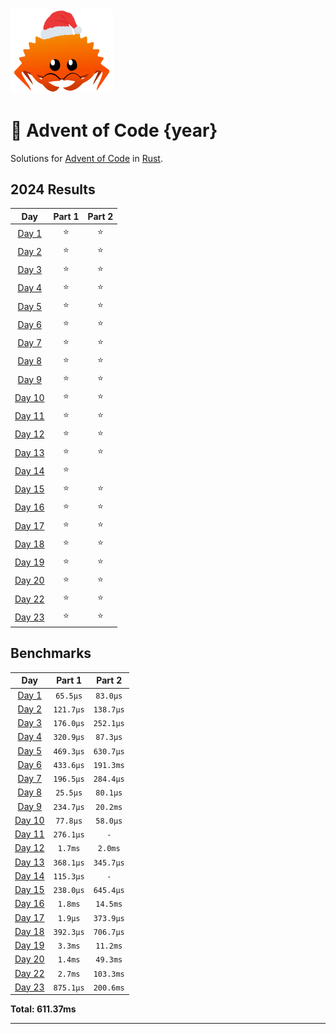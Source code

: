 <img src="./.assets/christmas_ferris.png" width="164">

# 🎄 Advent of Code {year}

Solutions for [Advent of Code](https://adventofcode.com/) in [Rust](https://www.rust-lang.org/).

<!--- advent_readme_stars table --->
## 2024 Results

| Day | Part 1 | Part 2 |
| :---: | :---: | :---: |
| [Day 1](https://adventofcode.com/2024/day/1) | ⭐ | ⭐ |
| [Day 2](https://adventofcode.com/2024/day/2) | ⭐ | ⭐ |
| [Day 3](https://adventofcode.com/2024/day/3) | ⭐ | ⭐ |
| [Day 4](https://adventofcode.com/2024/day/4) | ⭐ | ⭐ |
| [Day 5](https://adventofcode.com/2024/day/5) | ⭐ | ⭐ |
| [Day 6](https://adventofcode.com/2024/day/6) | ⭐ | ⭐ |
| [Day 7](https://adventofcode.com/2024/day/7) | ⭐ | ⭐ |
| [Day 8](https://adventofcode.com/2024/day/8) | ⭐ | ⭐ |
| [Day 9](https://adventofcode.com/2024/day/9) | ⭐ | ⭐ |
| [Day 10](https://adventofcode.com/2024/day/10) | ⭐ | ⭐ |
| [Day 11](https://adventofcode.com/2024/day/11) | ⭐ | ⭐ |
| [Day 12](https://adventofcode.com/2024/day/12) | ⭐ | ⭐ |
| [Day 13](https://adventofcode.com/2024/day/13) | ⭐ | ⭐ |
| [Day 14](https://adventofcode.com/2024/day/14) | ⭐ |   |
| [Day 15](https://adventofcode.com/2024/day/15) | ⭐ | ⭐ |
| [Day 16](https://adventofcode.com/2024/day/16) | ⭐ | ⭐ |
| [Day 17](https://adventofcode.com/2024/day/17) | ⭐ | ⭐ |
| [Day 18](https://adventofcode.com/2024/day/18) | ⭐ | ⭐ |
| [Day 19](https://adventofcode.com/2024/day/19) | ⭐ | ⭐ |
| [Day 20](https://adventofcode.com/2024/day/20) | ⭐ | ⭐ |
| [Day 22](https://adventofcode.com/2024/day/22) | ⭐ | ⭐ |
| [Day 23](https://adventofcode.com/2024/day/23) | ⭐ | ⭐ |
<!--- advent_readme_stars table --->

<!--- benchmarking table --->
## Benchmarks

| Day | Part 1 | Part 2 |
| :---: | :---: | :---:  |
| [Day 1](./src/bin/01.rs) | `65.5µs` | `83.0µs` |
| [Day 2](./src/bin/02.rs) | `121.7µs` | `138.7µs` |
| [Day 3](./src/bin/03.rs) | `176.0µs` | `252.1µs` |
| [Day 4](./src/bin/04.rs) | `320.9µs` | `87.3µs` |
| [Day 5](./src/bin/05.rs) | `469.3µs` | `630.7µs` |
| [Day 6](./src/bin/06.rs) | `433.6µs` | `191.3ms` |
| [Day 7](./src/bin/07.rs) | `196.5µs` | `284.4µs` |
| [Day 8](./src/bin/08.rs) | `25.5µs` | `80.1µs` |
| [Day 9](./src/bin/09.rs) | `234.7µs` | `20.2ms` |
| [Day 10](./src/bin/10.rs) | `77.8µs` | `58.0µs` |
| [Day 11](./src/bin/11.rs) | `276.1µs` | `-` |
| [Day 12](./src/bin/12.rs) | `1.7ms` | `2.0ms` |
| [Day 13](./src/bin/13.rs) | `368.1µs` | `345.7µs` |
| [Day 14](./src/bin/14.rs) | `115.3µs` | `-` |
| [Day 15](./src/bin/15.rs) | `238.0µs` | `645.4µs` |
| [Day 16](./src/bin/16.rs) | `1.8ms` | `14.5ms` |
| [Day 17](./src/bin/17.rs) | `1.9µs` | `373.9µs` |
| [Day 18](./src/bin/18.rs) | `392.3µs` | `706.7µs` |
| [Day 19](./src/bin/19.rs) | `3.3ms` | `11.2ms` |
| [Day 20](./src/bin/20.rs) | `1.4ms` | `49.3ms` |
| [Day 22](./src/bin/22.rs) | `2.7ms` | `103.3ms` |
| [Day 23](./src/bin/23.rs) | `875.1µs` | `200.6ms` |

**Total: 611.37ms**
<!--- benchmarking table --->

---

